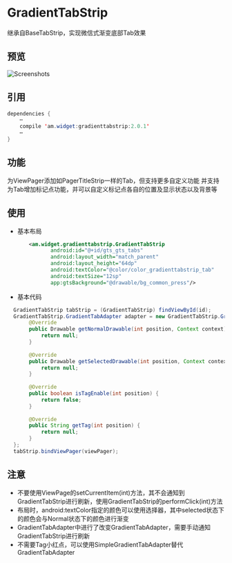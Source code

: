# GradientTabStrip
  继承自BaseTabStrip，实现微信式渐变底部Tab效果
## 预览
![Screenshots](https://github.com/AlexMofer/ProjectX/blob/master/gradienttabstrip/images/screenshots.gif)
## 引用
```java
dependencies {
    ⋯
    compile 'am.widget:gradienttabstrip:2.0.1'
    ⋯
}
```
## 功能
  为ViewPager添加如PagerTitleStrip一样的Tab，但支持更多自定义功能
  并支持为Tab增加标记点功能，并可以自定义标记点各自的位置及显示状态以及背景等
## 使用
- 基本布局
```xml
       <am.widget.gradienttabstrip.GradientTabStrip
              android:id="@+id/gts_gts_tabs"
              android:layout_width="match_parent"
              android:layout_height="64dp"
              android:textColor="@color/color_gradienttabstrip_tab"
              android:textSize="12sp"
              app:gtsBackground="@drawable/bg_common_press"/>
```
- 基本代码
```java
  GradientTabStrip tabStrip = (GradientTabStrip) findViewById(id);
  GradientTabStrip.GradientTabAdapter adapter = new GradientTabStrip.GradientTabAdapter () {
       @Override
       public Drawable getNormalDrawable(int position, Context context) {
           return null;
       }
  
       @Override
       public Drawable getSelectedDrawable(int position, Context context) {
           return null;
       }
  
       @Override
       public boolean isTagEnable(int position) {
           return false;
       }
  
       @Override
       public String getTag(int position) {
           return null;
       }
  };
  tabStrip.bindViewPager(viewPager);
```
## 注意
- 不要使用ViewPage的setCurrentItem(int)方法，其不会通知到GradientTabStrip进行刷新，使用GradientTabStrip的performClick(int)方法
- 布局时，android:textColor指定的颜色可以使用选择器，其中selected状态下的颜色会与Normal状态下的颜色进行渐变
- GradientTabAdapter中进行了改变GradientTabAdapter，需要手动通知GradientTabStrip进行刷新
- 不需要Tag小红点，可以使用SimpleGradientTabAdapter替代GradientTabAdapter

